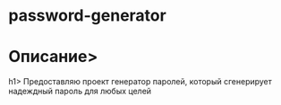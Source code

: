 ﻿# password-generator
<h1>Описание></h1>h1>
Предоставляю проект генератор паролей, который сгенерирует надеждный пароль для любых целей
